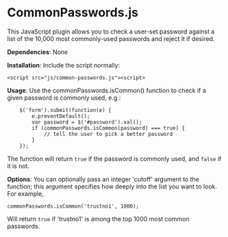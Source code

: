 # CommonPasswords.js

This JavaScript plugin allows you to check a user-set password against a list of the 10,000 most commonly-used passwords and reject it if desired.

**Dependencies**: None

**Installation**: Include the script normally:

```<script src="js/common-passwords.js"><script>```

**Usage**: Use the commonPasswords.isCommon() function to check if a given password is commonly used, e.g.:

```
    $('form').submit(function(e) {
        e.preventDefault();
        var password = $('#password').val();
        if (commonPasswords.isCommon(password) === true) {
            // tell the user to pick a better password
        }
    });
```

The function will return ```true``` if the password is commonly used, and ```false``` if it is not.

**Options**: You can optionally pass an integer 'cutoff' argument to the function; this argument specifies how deeply into the list you want to look. For example, 

```commonPasswords.isCommon('trustno1', 1000);```

Will return ```true``` if 'trustno1' is among the top 1000 most common passwords. 
